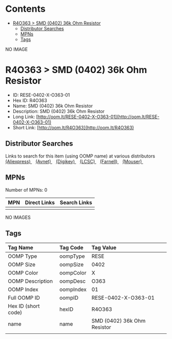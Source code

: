 



Contents
========

* [R4O363 > SMD (0402) 36k Ohm Resistor](#r4o363--smd-0402-36k-ohm-resistor)
	* [Distributor Searches](#distributor-searches)
	* [MPNs](#mpns)
	* [Tags](#tags)
  
NO IMAGE  
# R4O363 > SMD (0402) 36k Ohm Resistor

- ID: RESE-0402-X-O363-01
- Hex ID: R4O363
- Name: SMD (0402) 36k Ohm Resistor
- Description: SMD (0402) 36k Ohm Resistor
- Long Link: [http://oom.lt/RESE-0402-X-O363-01](http://oom.lt/RESE-0402-X-O363-01)
- Short Link: [http://oom.lt/R4O363](http://oom.lt/R4O363)

## Distributor Searches
  
Links to search for this item (using OOMP name) at various distributors  
[(Aliexpress) ](https://www.aliexpress.com/wholesale?SearchText=1117SMD+0402+36k+Ohm+Resistor)&nbsp;&nbsp;&nbsp;[(Avnet) ](https://www.avnet.com/shop/us/search/SMD+0402+36k+Ohm+Resistor)&nbsp;&nbsp;&nbsp;[(Digikey) ](https://www.digikey.co.uk/en/products/result?s=SMD+0402+36k+Ohm+Resistor)&nbsp;&nbsp;&nbsp;[(LCSC) ](https://www.lcsc.com/search?q=SMD+0402+36k+Ohm+Resistor)&nbsp;&nbsp;&nbsp;[(Farnell) ](https://uk.farnell.com/search?st=SMD+0402+36k+Ohm+Resistor)&nbsp;&nbsp;&nbsp;[(Mouser) ](https://www.mouser.com/c/?q=SMD+0402+36k+Ohm+Resistor)&nbsp;&nbsp;&nbsp;
## MPNs
  
Number of MPNs: 0  

|MPN|Direct Links|Search Links|
| :--- | :--- | :--- |
||||
  
NO IMAGES  
## Tags
  

|Tag Name|Tag Code|Tag Value|
| :--- | :--- | :--- |
|OOMP Type|oompType|RESE|
|OOMP Size|oompSize|0402|
|OOMP Color|oompColor|X|
|OOMP Description|oompDesc|O363|
|OOMP Index|oompIndex|01|
|Full OOMP ID|oompID|RESE-0402-X-O363-01|
|Hex ID (short code)|hexID|R4O363|
|name|name|SMD (0402) 36k Ohm Resistor|
||||
